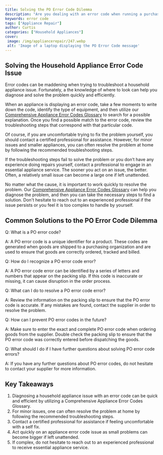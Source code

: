 ```yaml
---
title: Solving the PO Error Code Dilemma
description: "Are you dealing with an error code when running a purchase order in your business Find out how to solve the PO Error Code Dilemma and get back to business"
keywords: error code
tags: ["Appliance Repair"]
author: Curtis
categories: ["Household Appliances"]
cover: 
 image: /img/appliancerepair/247.webp
 alt: 'Image of a laptop displaying the PO Error Code message'
---
```

## Solving the Household Appliance Error Code Issue
Error codes can be maddening when trying to troubleshoot a household appliance issue. Fortunately, a the knowledge of where to look can help you diagnose and solve the problem quickly and efficiently.

When an appliance is displaying an error code, take a few moments to write down the code, identify the type of equipment, and then utilize our [Comprehensive Appliance Error Codes Glossary](./error-codes/) to search for a possible explanation. Once you find a possible match to the error code, review the troubleshooting steps that correspond with that particular code.

Of course, if you are uncomfortable trying to fix the problem yourself, you should contact a certified professional for assistance. However, for minor issues and smaller appliances, you can often resolve the problem at home by following the recommended troubleshooting steps.

If the troubleshooting steps fail to solve the problem or you don’t have any experience doing repairs yourself, contact a professional to engage in an essential appliance service. The sooner you act on an issue, the better. Often, a relatively small issue can become a large one if left unattended.

No matter what the cause, it is important to work quickly to resolve the problem. Our [Comprehensive Appliance Error Codes Glossary](./error-codes/) can help you diagnose the problem, and then you can take the necessary steps to find a solution. Don't hesitate to reach out to an experienced professional if the issue persists or you feel it is too complex to handle by yourself.

## Common Solutions to the PO Error Code Dilemma

Q: What is a PO error code?

A: A PO error code is a unique identifier for a product. These codes are generated when goods are shipped to a purchasing organization and are used to ensure that goods are correctly ordered, tracked and billed.

Q: How do I recognize a PO error code error?

A: A PO error code error can be identified by a series of letters and numbers that appear on the packing slip. If this code is inaccurate or missing, it can cause disruption in the order process.

Q: What can I do to resolve a PO error code error?

A: Review the information on the packing slip to ensure that the PO error code is accurate. If any mistakes are found, contact the supplier in order to resolve the problem.

Q: How can I prevent PO error codes in the future?

A: Make sure to enter the exact and complete PO error code when ordering goods from the supplier. Double check the packing slip to ensure that the PO error code was correctly entered before dispatching the goods.

Q: What should I do if I have further questions about solving PO error code errors?

A: If you have any further questions about PO error codes, do not hesitate to contact your supplier for more information.

## Key Takeaways 
1. Diagnosing a household appliance issue with an error code can be quick and efficient by utilizing a Comprehensive Appliance Error Codes Glossary.
2. For minor issues, one can often resolve the problem at home by following the recommended troubleshooting steps.
3. Contact a certified professional for assistance if feeling uncomfortable with a self fix.
4. Act quickly on an appliance error code issue as small problems can become bigger if left unattended.
5. If complex, do not hesitate to reach out to an experienced professional to receive essential appliance service.
